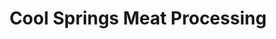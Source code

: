 ---
title: "Cool Springs Meat Processing"
url: /elkin/cool-springs-meat-processing/
shop: Metzgerei
---